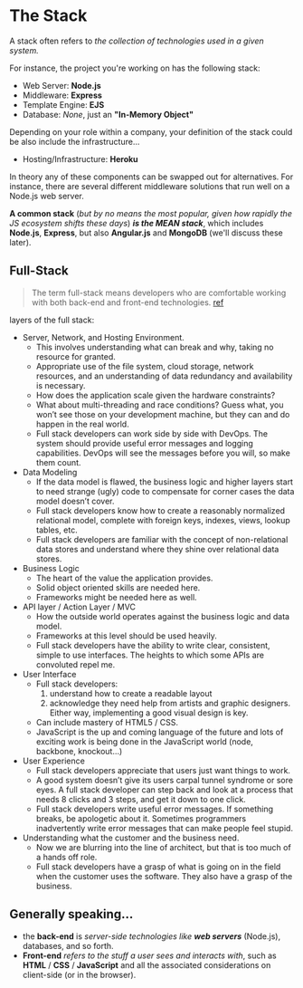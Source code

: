 # The Stack

A stack often refers to *the collection of technologies used in a given system.*

 For instance, the project you're working on has the following stack:
  * Web Server: **Node.js**
  * Middleware: **Express**
  * Template Engine: **EJS**
  * Database: *None*, just an **"In-Memory Object"**

Depending on your role within a company, your definition of the stack could be also include the infrastructure...
  * Hosting/Infrastructure: **Heroku**

In theory any of these components can be swapped out for alternatives. For instance, there are several different middleware solutions that run well on a Node.js web server.

**A common stack** (*but by no means the most popular, given how rapidly the JS ecosystem shifts these days*) ***is the MEAN stack***, which includes **Node.js**, **Express**, but also **Angular.js** and **MongoDB** (we'll discuss these later).

## Full-Stack
> The term full-stack means developers who are comfortable working with both back-end and front-end technologies. [ref](https://www.laurencegellert.com/2012/08/what-is-a-full-stack-developer/)

layers of the full stack:
  * Server, Network, and Hosting Environment.
    * This involves understanding what can break and why, taking no resource for granted.
    * Appropriate use of the file system, cloud storage, network resources, and an understanding of data redundancy and availability is necessary.
    * How does the application scale given the hardware constraints?
    * What about multi-threading and race conditions? Guess what, you won’t see those on your development machine, but they can and do happen in the real world.
    * Full stack developers can work side by side with DevOps. The system should provide useful error messages and logging capabilities. DevOps will see the messages before you will, so make them count.
  * Data Modeling
    * If the data model is flawed, the business logic and higher layers start to need strange (ugly) code to compensate for corner cases the data model doesn’t cover.
    * Full stack developers know how to create a reasonably normalized relational model, complete with foreign keys, indexes, views, lookup tables, etc.
    * Full stack developers are familiar with the concept of non-relational data stores and understand where they shine over relational data stores.
  * Business Logic
    * The heart of the value the application provides.
    * Solid object oriented skills are needed here.
    * Frameworks might be needed here as well.
  * API layer / Action Layer / MVC
    * How the outside world operates against the business logic and data model.
    * Frameworks at this level should be used heavily.
    * Full stack developers have the ability to write clear, consistent, simple to use interfaces. The heights to which some APIs are convoluted repel me.
  * User Interface
    * Full stack developers: 
      1. understand how to create a readable layout 
      2. acknowledge they need help from artists and graphic designers. Either way, implementing a good visual design is key.
    * Can include mastery of HTML5 / CSS.
    * JavaScript is the up and coming language of the future and lots of exciting work is being done in the JavaScript world (node, backbone, knockout…)
  * User Experience
    * Full stack developers appreciate that users just want things to work.
    * A good system doesn’t give its users carpal tunnel syndrome or sore eyes. A full stack developer can step back and look at a process that needs 8 clicks and 3 steps, and get it down to one click.
    * Full stack developers write useful error messages. If something breaks, be apologetic about it. Sometimes programmers inadvertently write error messages that can make people feel stupid.
  * Understanding what the customer and the business need.
    * Now we are blurring into the line of architect, but that is too much of a hands off role.
    * Full stack developers have a grasp of what is going on in the field when the customer uses the software. They also have a grasp of the business.

## Generally speaking...
  * the **back-end** is *server-side technologies like* ***web servers*** (Node.js), databases, and so forth.
  * **Front-end** *refers to the stuff a user sees and interacts with*, such as **HTML** / **CSS** / **JavaScript** and all the associated considerations on client-side (or in the browser).